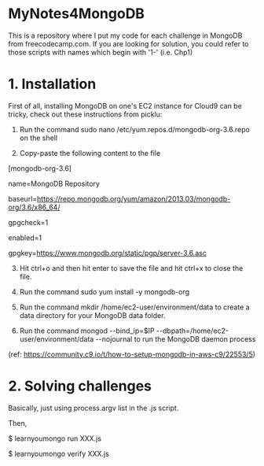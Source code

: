 # MyNotes4MongoDB
This is a repository where I put my code for each challenge in MongoDB from freecodecamp.com. If you are looking for solution, you could refer to those scripts with names which begin with '1-' (i.e. Chp1)

# 1. Installation
First of all, installing MongoDB on one's EC2 instance for Cloud9 can be tricky, check out these instructions from picklu: 

1. Run the command sudo nano /etc/yum.repos.d/mongodb-org-3.6.repo on the shell

2. Copy-paste the following content to the file

[mongodb-org-3.6]

name=MongoDB Repository

baseurl=https://repo.mongodb.org/yum/amazon/2013.03/mongodb-org/3.6/x86_64/

gpgcheck=1

enabled=1

gpgkey=https://www.mongodb.org/static/pgp/server-3.6.asc

3. Hit ctrl+o and then hit enter to save the file and hit ctrl+x to close the file.

4. Run the command sudo yum install -y mongodb-org

5. Run the command mkdir /home/ec2-user/environment/data to create a data directory for your MongoDB data folder.

6. Run the command mongod --bind_ip=$IP --dbpath=/home/ec2-user/environment/data --nojournal to run the MongoDB daemon process

(ref: https://community.c9.io/t/how-to-setup-mongodb-in-aws-c9/22553/5)

# 2. Solving challenges 
Basically, just using process.argv list in the .js script.

Then,

$ learnyoumongo run XXX.js

$ learnyoumongo verify XXX.js
